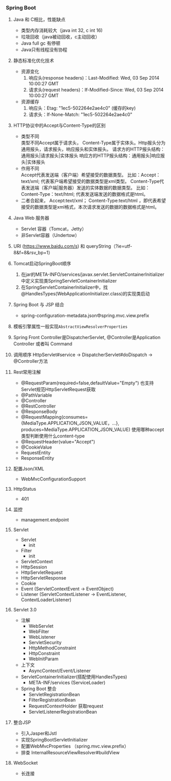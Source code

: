 ### Spring Boot
1. Java 和 C相比，性能缺点
    - 类型内存消耗较大（java int 32, c int 16)
    - 垃圾回收（java被动回收，c主动回收）
    - Java full gc 有停顿
    - Java只有线程没有协程

2. 静态标准化优化技术
    - 资源变化
        1. 响应头(response headers)：Last-Modified: Wed, 03 Sep 2014 10:00:27 GMT
        2. 请求头(request headers)：If-Modified-Since: Wed, 03 Sep 2014 10:00:27 GMT
    - 资源缓存
        1. 响应头：Etag: "1ec5-502264e2ae4c0" (缓存的key)
        2. 请求头：If-None-Match: "1ec5-502264e2ae4c0"
        
3. HTTP协议中的Accept与Content-Type的区别
    - 类型不同  
        类型不同Accept属于请求头， Content-Type属于实体头。Http报头分为通用报头，请求报头，响应报头和实体报头。
        请求方的HTTP报头结构：通用报头|请求报头|实体报头
        响应方的HTTP报头结构：通用报头|响应报头|实体报头
    - 作用不同  
        Accept代表发送端（客户端）希望接受的数据类型。 比如：Accept：text/xml; 代表客户端希望接受的数据类型是xml类型。
        Content-Type代表发送端（客户端|服务器）发送的实体数据的数据类型。 比如：Content-Type：text/html; 代表发送端发送的数据格式是html。
    - 二者合起来， Accept:text/xml； Content-Type:text/html ，即代表希望接受的数据类型是xml格式，本次请求发送的数据的数据格式是html。
    
4. Java Web 服务器
    - Servlet 容器（Tomcat，Jetty）
    - 非Servlet容器（Undertow）

5. URI (https://www.baidu.com/s) 和 queryString（?ie=utf-8&f=8&rsv_bp=1）

6. Tomcat启动SpringBoot顺序
    1. 在jar的META-INFO/services/javax.servlet.ServletContainerInitializer中定义实现类SpringServletContainerInitializer
    2. 在SpringServletContainerInitializer中，找@HandlesTypes(WebApplicationInitializer.class)的实现类启动

7. Spring Boot 与 JSP 结合
    - spring-configuration-metadata.json中spring.mvc.view.prefix
    
8. 模板引擎属性一般实现`AbstractViewResolverProperties`

9. Spring Front Controller是DispatcherServlet, @Controller是Application Controller 或者叫 Command

10. 调用顺序
    HttpServlet#service -> DispatcherServlet#doDispatch -> @Controller方法 

11. Rest常用注解
    - @RequestParam(required=false,defaultValue="Empty") 也支持Servlet规范HttpServletRequest获取
    - @PathVariable
    - @Controller
    - @RestController
    - @ResponseBody
    - @RequestMapping(consumes={MediaType.APPLICATION_JSON_VALUE，...}, produces=MediaType.APPLICATION_JSON_VALUE) 使用哪种accept类型判断使用什么content-type
    - @RequestHeader(value="Accept")
    - @CookieValue
    - RequestEntity
    - ResponseEntity

12. 配置Json/XML
    - WebMvcConfigurationSupport  
    
13. HttpStatus
    - 401
    
14. 监控
    - management.endpoint
    
15. Servlet
    - Servlet
        - init
    - Filter
        - init
    - ServletContext
    - HttpSession
    - HttpServletRequest
    - HttpServletResponse
    - Cookie
    - Event (ServletContextEvent -> EventObject)
    - Listener (ServletContextListener -> EventListener, ContextLoaderListener)
    
16. Servlet 3.0
    - 注解
        - WebServlet
        - WebFilter
        - WebListener
        - ServletSecurity
        - HttpMethodConstraint
        - HttpConstraint
        - WebInitParam
    - 上下文
        - AsyncContext/Event/Listener
    - ServletContainerInitializer(搭配使用HandlesTypes)
        - META-INF/services (ServiceLoader)
    - Spring Boot 整合
        - ServletRegistrationBean
        - FilterRegistrationBean
        - RequestContextHolder 获取request
        - ServletListenerRegistrationBean
        
17. 整合JSP
    - 引入Jasper和Jstl
    - 实现SpringBootServletInitializer
    - 配置WebMvcProperties （spring.mvc.view.prefix）
    - 排查 InternalResourceViewResolver#buildView

18. WebSocket
    - 长连接
    
     

    
